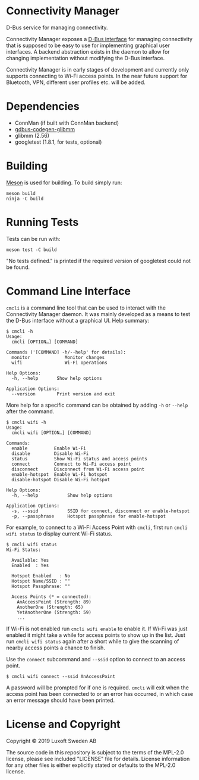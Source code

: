 Connectivity Manager
====================

D-Bus service for managing connectivity.

Connectivity Manager exposes a [D-Bus interface](data/com.luxoft.ConnectivityManager.xml) for
managing connectivity that is supposed to be easy to use for implementing graphical user interfaces.
A backend abstraction exists in the daemon to allow for changing implementation without modifying
the D-Bus interface.

Connectivity Manager is in early stages of development and currently only supports connecting to
Wi-Fi access points. In the near future support for Bluetooth, VPN, different user profiles etc.
will be added.

Dependencies
============

- ConnMan (if built with ConnMan backend)
- [gdbus-codegen-glibmm](https://github.com/Pelagicore/gdbus-codegen-glibmm)
- glibmm (2.56)
- googletest (1.8.1, for tests, optional)

Building
========

[Meson](https://mesonbuild.com/) is used for building. To build simply run:

```shell
meson build
ninja -C build
```

Running Tests
=============

Tests can be run with:

```shell
meson test -C build
```

"No tests defined." is printed if the required version of googletest could not be found.

Command Line Interface
======================

`cmcli` is a command line tool that can be used to interact with the Connectivity Manager daemon. It
was mainly developed as a means to test the D-Bus interface without a graphical UI. Help summary:

```
$ cmcli -h
Usage:
  cmcli [OPTION…] [COMMAND]

Commands ('[COMMAND] -h/--help' for details):
  monitor             Monitor changes
  wifi                Wi-Fi operations

Help Options:
  -h, --help       Show help options

Application Options:
  --version        Print version and exit
```

More help for a specific command can be obtained by adding `-h` or `--help` after the command.

```
$ cmcli wifi -h
Usage:
  cmcli wifi [OPTION…] [COMMAND]

Commands:
  enable          Enable Wi-Fi
  disable         Disable Wi-Fi
  status          Show Wi-Fi status and access points
  connect         Connect to Wi-Fi access point
  disconnect      Disconnect from Wi-Fi access point
  enable-hotspot  Enable Wi-Fi hotspot
  disable-hotspot Disable Wi-Fi hotspot

Help Options:
  -h, --help           Show help options

Application Options:
  -s, --ssid           SSID for connect, disconnect or enable-hotspot
  -p, --passphrase     Hotspot passphrase for enable-hotspot
```

For example, to connect to a Wi-Fi Access Point with `cmcli`, first run `cmcli wifi status` to
display current Wi-Fi status.

```
$ cmcli wifi status
Wi-Fi Status:

  Available: Yes
  Enabled  : Yes

  Hotspot Enabled   : No
  Hotspot Name/SSID : ""
  Hotspot Passphrase: ""

  Access Points (* = connected):
    AnAccessPoint (Strength: 89)
    AnotherOne (Strength: 65)
    YetAnotherOne (Strength: 59)
    ...
```

If Wi-Fi is not enabled run `cmcli wifi enable` to enable it. If Wi-Fi was just enabled it might
take a while for access points to show up in the list. Just run `cmcli wifi status` again after a
short while to give the scanning of nearby access points a chance to finish.

Use the `connect` subcommand and `--ssid` option to connect to an access point.

```
$ cmcli wifi connect --ssid AnAccessPoint
```

A password will be prompted for if one is required. `cmcli` will exit when the access point has been
connected to or an error has occurred, in which case an error message should have been printed.

License and Copyright
=====================

Copyright © 2019 Luxoft Sweden AB

The source code in this repository is subject to the terms of the MPL-2.0 license, please see
included "LICENSE" file for details. License information for any other files is either explicitly
stated or defaults to the MPL-2.0 license.
